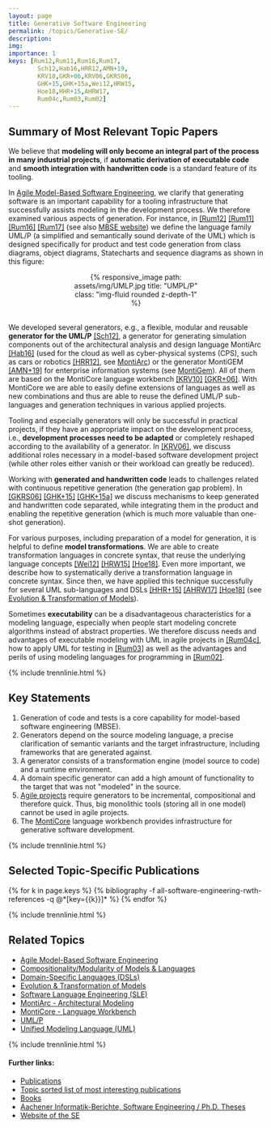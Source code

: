 ```yaml
---
layout: page
title: Generative Software Engineering
permalink: /topics/Generative-SE/
description: 
img: 
importance: 1
keys: [Rum12,Rum11,Rum16,Rum17,
        Sch12,Hab16,HRR12,AMN+19,
        KRV10,GKR+06,KRV06,GKRS06,
        GHK+15,GHK+15a,Wei12,HRW15,
        Hoe18,HHR+15,AHRW17,
        Rum04c,Rum03,Rum02]
---
```


## Summary of Most Relevant Topic Papers

We believe that
**modeling will only become an integral part of the process in many industrial
projects**, if **automatic derivation of executable code** and **smooth integration
with handwritten code** is a standard feature of its tooling.

In [Agile Model-Based Software Engineering](/topics/Agile-MBSE), we clarify that generating
software is an important capability for a tooling infrastructure that
successfully assists modeling in the development process. 
We therefore examined various aspects of generation. For instance, in
[[Rum12]](#Rum12) [[Rum11]](#Rum11) [[Rum16]](#Rum16) [[Rum17]](#Rum17)
(see also [MBSE website](http://mbse.se-rwth.de/))
we define the language family UML/P (a
simplified and semantically sound derivate of the UML) which is designed
specifically for product and test code generation from class diagrams,
object diagrams, Statecharts and sequence diagrams as shown in this figure:

<center>
<div class="row" style="width: 50%">
    <div class="col-sm mt-3 mt-md-0">
        {% responsive_image path: assets/img/UMLP.jpg title: "UMPL/P" class: 
        "img-fluid rounded z-depth-1" %}
    </div>
</div>
</center>
<br />

We developed several generators, e.g.,
a flexible, modular and reusable **generator for
the UML/P** [[Sch12]](#Sch12),
a generator for generating simulation components out of the
architectural analysis and design language MontiArc [[Hab16]](#Hab16)
(used for the cloud as well as cyber-physical systems (CPS),
such as cars or robotics [[HRR12]](#HRR12),
see [MontiArc](/topics/Software-Architecture))
or the generator MontiGEM [[AMN+19]](#AMN+19) for enterprise information systems 
(see [MontiGem](/topics/MontiGem)).
All of them are based on the MontiCore language workbench [[KRV10]](#KRV10) [[GKR+06]](#GKR+06).
With MontiCore we are able to easily define extensions of languages as well
as new combinations and thus are able to reuse the defined UML/P
sub-languages and generation techniques in various applied projects.

Tooling and especially generators will only be successful in practical projects,
if they have an appropriate impact on the development process, i.e., **development
processes need to be adapted** or completely reshaped according to the
availability of a generator. In [[KRV06]](#KRV06), we discuss additional roles
necessary in a model-based software development project (while other roles
either vanish or their workload can greatly be reduced).

Working with **generated and handwritten code** leads to
challenges related with continuous repetitive generation
(the generation gap problem).
In [[GKRS06]](#GKRS06) [[GHK+15]](#GHK+15) [[GHK+15a]](#GHK+15a) we discuss mechanisms to keep generated and handwritten code
separated, while integrating them in the product and enabling the repetitive
generation (which is much more valuable than one-shot generation).

For various purposes, including preparation of a model for generation, it is
helpful to define **model transformations**. We are able to create
transformation languages in concrete syntax, that reuse the underlying
language concepts [[Wei12]](#Wei12) [[HRW15]](#HRW15) [[Hoe18]](#Hoe18). Even more important, we describe
how to systematically derive a transformation language in concrete syntax.
Since then, we have applied this technique successfully for several UML
sub-languages and DSLs [[HHR+15]](#HHR+15) [[AHRW17]](#AHRW17) [[Hoe18]](#Hoe18) 
(see [Evolution & Transformation of Models](/topics/Evolution)).

Sometimes **executability** can be a disadvantageous characteristics for a
modeling language, especially when people start modeling concrete algorithms
instead of abstract properties. We therefore discuss needs and advantages of
executable modeling with UML in agile projects in [[Rum04c]](#Rum04c), how to
apply UML for testing in [[Rum03]](#Rum03) as well as the advantages and perils
of using modeling languages for programming in [[Rum02]](#Rum02).


{% include trennlinie.html %}

## Key Statements
1. Generation of code and tests is a core capability for model-based software 
engineering (MBSE).
2. Generators depend on the source modeling language, a precise clarification of 
semantic variants and the target infrastructure, including frameworks that are 
generated against.
3. A generator consists of a transformation engine (model source to code) and a 
runtime environment.
4. A domain specific generator can add a high amount of functionality to the 
target that was not "modeled" in the source.
5. [Agile projects](/topics/Agile-MBSE) require generators to be incremental, 
compositional and therefore quick. Thus, big monolithic tools (storing all in 
one model) cannot be used in agile projects.
6. The [MontiCore](/topics/MontiCore) language workbench provides infrastructure 
for generative software development.

{% include trennlinie.html %}

## Selected Topic-Specific Publications

<div class="publications">
  {% for k in page.keys %}
    {% bibliography -f all-software-engineering-rwth-references -q @*[key={{k}}]* %}
  {% endfor %}
</div>

{% include trennlinie.html %}

## Related Topics
- [Agile Model-Based Software Engineering](/topics/Agile-MBSE)
- [Compositionality/Modularity of Models & Languages](/topics/Compositionality)
- [Domain-Specific Languages (DSLs)](/topics/Domain-Specific-Languages)
- [Evolution & Transformation of Models](/topics/Evolution)
- [Software Language Engineering (SLE)](/topics/Language-Engineering)
- [MontiArc - Architectural Modeling](/topics/Software-Architecture)
- [MontiCore - Language Workbench](/topics/MontiCore)
- [UML/P](/topics/UML-P)
- [Unified Modeling Language (UML)](/topics/Unified-Modeling-Language)

{% include trennlinie.html %}

#### Further links:

- [Publications](/publications)
- [Topic sorted list of most interesting publications](/topics)
- [Books](/books)
- [Aachener Informatik-Berichte, Software Engineering / Ph.D. Theses](/phdtheses)
- [Website of the SE](https://www.se-rwth.de)
